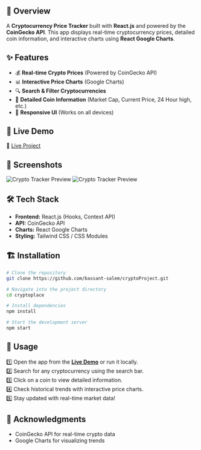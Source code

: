 ## 📌 Overview  
A **Cryptocurrency Price Tracker** built with **React.js** and powered by the **CoinGecko API**. This app displays real-time cryptocurrency prices, detailed coin information, and interactive charts using **React Google Charts**.  

## ✨ Features  
- 💰 **Real-time Crypto Prices** (Powered by CoinGecko API)  
- 📊 **Interactive Price Charts** (Google Charts)  
- 🔍 **Search & Filter Cryptocurrencies**  
- 📄 **Detailed Coin Information** (Market Cap, Current Price, 24 Hour high, etc.)  
- 📱 **Responsive UI** (Works on all devices)  

## 🚀 Live Demo  
🔗 [Live Project](https://crypto-project-sandy.vercel.app/)  

## 📸 Screenshots  
![Crypto Tracker Preview](https://github.com/user-attachments/assets/7b28cf8c-86f2-4a77-b732-108c2a84d70b)
![Crypto Tracker Preview](https://github.com/user-attachments/assets/1861c328-be52-4ce4-a274-1949bcc533b5) 

## 🛠 Tech Stack  
- **Frontend:** React.js (Hooks, Context API)  
- **API:** CoinGecko API  
- **Charts:** React Google Charts  
- **Styling:** Tailwind CSS / CSS Modules  

## 🏗 Installation  

```bash
# Clone the repository
git clone https://github.com/bassant-salem/cryptoProject.git

# Navigate into the project directory
cd cryptoplace

# Install dependencies
npm install

# Start the development server
npm start

```

## 📌 Usage  
1️⃣ Open the app from the **[Live Demo](https://your-crypto-tracker.vercel.app)** or run it locally.  
2️⃣ Search for any cryptocurrency using the search bar.  
3️⃣ Click on a coin to view detailed information.  
4️⃣ Check historical trends with interactive price charts.  
5️⃣ Stay updated with real-time market data!  




## 🙌 Acknowledgments
- CoinGecko API for real-time crypto data
- Google Charts for visualizing trends
